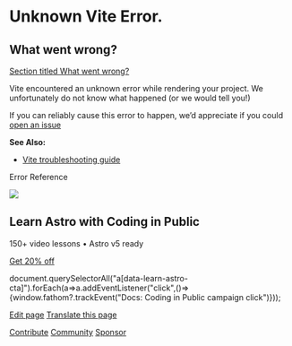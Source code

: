 Unknown Vite Error.
===================

What went wrong?
----------------

[Section titled What went wrong?](#what-went-wrong)

Vite encountered an unknown error while rendering your project. We unfortunately do not know what happened (or we would tell you!)

If you can reliably cause this error to happen, we’d appreciate if you could [open an issue](https://astro.build/issues/)

**See Also:**

*   [Vite troubleshooting guide](https://vite.dev/guide/troubleshooting.html)

Error Reference

![](/_astro/CodingInPublic.DpaYu7Qd_5sx41.webp)

Learn Astro with **Coding in Public**
-------------------------------------

150+ video lessons • Astro v5 ready

[Get 20% off](https://learnastro.dev?code=ASTRO_PROMO)

document.querySelectorAll("a\[data-learn-astro-cta\]").forEach(a=>a.addEventListener("click",()=>{window.fathom?.trackEvent("Docs: Coding in Public campaign click")}));

[Edit page](https://github.com/withastro/astro/blob/main/packages/astro/src/core/errors/errors-data.ts) [Translate this page](https://contribute.docs.astro.build/guides/i18n/)

[Contribute](/en/contribute/) [Community](https://astro.build/chat) [Sponsor](https://opencollective.com/astrodotbuild)

